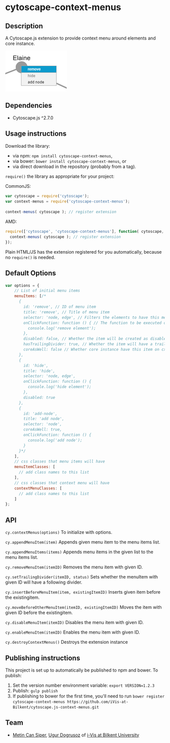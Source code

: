 cytoscape-context-menus
================================================================================


## Description

A Cytoscape.js extension to provide context menu around elements and core instance.

![Image of extension](example.png)

## Dependencies

 * Cytoscape.js ^2.7.0


## Usage instructions

Download the library:
 * via npm: `npm install cytoscape-context-menus`,
 * via bower: `bower install cytoscape-context-menus`, or
 * via direct download in the repository (probably from a tag).

`require()` the library as appropriate for your project:

CommonJS:
```js
var cytoscape = require('cytoscape');
var context-menus = require('cytoscape-context-menus');

context-menus( cytoscape ); // register extension
```

AMD:
```js
require(['cytoscape', 'cytoscape-context-menus'], function( cytoscape, context-menus ){
  context-menus( cytoscape ); // register extension
});
```

Plain HTML/JS has the extension registered for you automatically, because no `require()` is needed.

## Default Options
```js
var options = {
    // List of initial menu items
    menuItems: [/*
      {
        id: 'remove', // ID of menu item
        title: 'remove', // Title of menu item
        selector: 'node, edge', // Filters the elements to have this menu item on cxttap
        onClickFunction: function () { // The function to be executed on click
          console.log('remove element');
        },
        disabled: false, // Whether the item will be created as disabled
        hasTrailingDivider: true, // Whether the item will have a trailing divider
        coreAsWell: false // Whether core instance have this item on cxttap
      },
      {
        id: 'hide',
        title: 'hide',
        selector: 'node, edge',
        onClickFunction: function () {
          console.log('hide element');
        },
        disabled: true
      },
      {
        id: 'add-node',
        title: 'add node',
        selector: 'node',
        coreAsWell: true,
        onClickFunction: function () {
          console.log('add node');
        }
      }*/
    ],
    // css classes that menu items will have
    menuItemClasses: [
      // add class names to this list
    ],
    // css classes that context menu will have
    contextMenuClasses: [
      // add class names to this list
    ]
};
```

## API

`cy.contextMenus(options)`
To initialize with options.

`cy.appendMenuItem(item)`
Appends given menu item to the menu items list.

`cy.appendMenuItems(items)`
Appends menu items in the given list to the menu items list.

`cy.removeMenuItem(itemID)`
Removes the menu item with given ID.

`cy.setTrailingDivider(itemID, status)`
Sets whether the menuItem with given ID will have a following divider.

`cy.insertBeforeMenuItem(item, existingItemID)`
Inserts given item before the existingitem.

`cy.moveBeforeOtherMenuItem(itemID, existingItemID)`
Moves the item with given ID before the existingitem.

`cy.disableMenuItem(itemID)`
Disables the menu item with given ID.

`cy.enableMenuItem(itemID)`
Enables the menu item with given ID.

`cy.destroyContextMenus()`
Destroys the extension instance

## Publishing instructions

This project is set up to automatically be published to npm and bower.  To publish:

1. Set the version number environment variable: `export VERSION=1.2.3`
1. Publish: `gulp publish`
1. If publishing to bower for the first time, you'll need to run `bower register cytoscape-context-menus https://github.com/iVis-at-Bilkent/cytoscape.js-context-menus.git`

## Team

  * [Metin Can Siper](https://github.com/metincansiper), [Ugur Dogrusoz](https://github.com/ugurdogrusoz) of [i-Vis at Bilkent University](http://www.cs.bilkent.edu.tr/~ivis)
